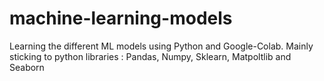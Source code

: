 # machine-learning-models
Learning the different ML models using Python and Google-Colab. Mainly sticking to python libraries : Pandas, Numpy, Sklearn, Matpoltlib and Seaborn
